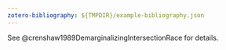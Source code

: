 ```yaml
---
zotero-bibliography: ${TMPDIR}/example-bibliography.json
---
```

See @crenshaw1989DemarginalizingIntersectionRace for details.